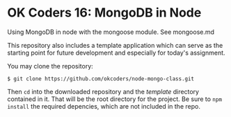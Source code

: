 OK Coders 16: MongoDB in Node
================================

Using MongoDB in node with the mongoose module. See mongoose.md

This repository also includes a template application which can serve as the starting point for future development and especially for today's assignment.

You may clone the repository:

	$ git clone https://github.com/okcoders/node-mongo-class.git

Then `cd` into the downloaded repository and the *template* directory contained in it. That will be the root directory for the project. Be sure to `npm install` the required depencies, which are not included in the repo.
